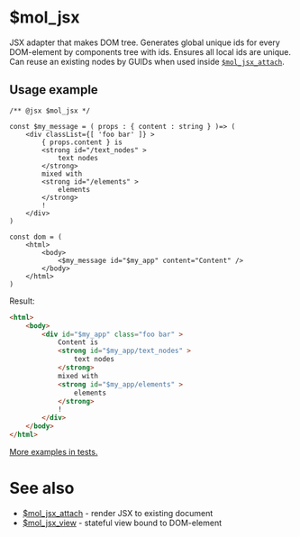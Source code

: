 # $mol_jsx

JSX adapter that makes DOM tree. Generates global unique ids for every DOM-element by components tree with ids. Ensures all local ids are unique. Can reuse an existing nodes by GUIDs when used inside [`$mol_jsx_attach`](https://github.com/hyoo-ru/mam_mol/tree/master/jsx/attach).

## Usage example

```tsx
/** @jsx $mol_jsx */

const $my_message = ( props : { content : string } )=> (
	<div classList={[ 'foo bar' ]} >
		{ props.content } is
		<strong id="/text_nodes" >
			text nodes
		</strong>
		mixed with
		<strong id="/elements" >
			elements
		</strong>
		!
	</div>
)

const dom = (
	<html>
		<body>
			<$my_message id="$my_app" content="Content" />
		</body>
	</html>
)
```

Result:

```html
<html>
	<body>
		<div id="$my_app" class="foo bar" >
			Content is
			<strong id="$my_app/text_nodes" >
				text nodes
			</strong>
			mixed with
			<strong id="$my_app/elements" >
				elements
			</strong>
			!
		</div>
	</body>
</html>
```

[More examples in tests.](https://github.com/hyoo-ru/mam_mol/tree/master/jsx/jsx.test.tsx)

# See also

- [$mol_jsx_attach](https://github.com/hyoo-ru/mam_mol/tree/master/jsx/attach) - render JSX to existing document
- [$mol_jsx_view](https://github.com/hyoo-ru/mam_mol/tree/master/jsx/view) - stateful view bound to DOM-element
